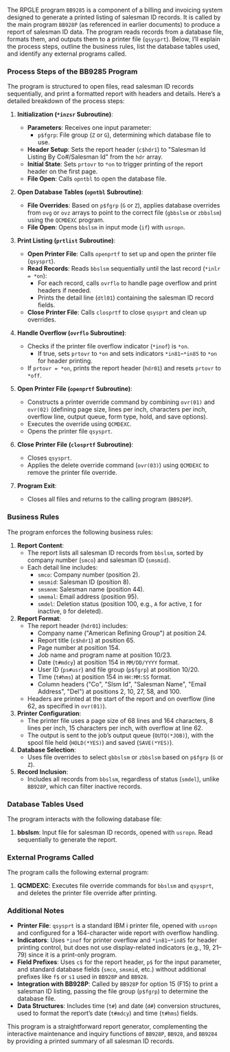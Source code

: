 The RPGLE program `BB9285` is a component of a billing and invoicing system designed to generate a printed listing of salesman ID records. It is called by the main program `BB928P` (as referenced in earlier documents) to produce a report of salesman ID data. The program reads records from a database file, formats them, and outputs them to a printer file (`qsysprt`). Below, I’ll explain the process steps, outline the business rules, list the database tables used, and identify any external programs called.

### Process Steps of the BB9285 Program

The program is structured to open files, read salesman ID records sequentially, and print a formatted report with headers and details. Here’s a detailed breakdown of the process steps:

1. **Initialization (`*inzsr` Subroutine)**:
   - **Parameters**: Receives one input parameter:
     - `p$fgrp`: File group (`Z` or `G`), determining which database file to use.
   - **Header Setup**: Sets the report header (`c$hdr1`) to "Salesman Id Listing By Co#/Salesman Id" from the `hdr` array.
   - **Initial State**: Sets `prtovr` to `*on` to trigger printing of the report header on the first page.
   - **File Open**: Calls `opntbl` to open the database file.

2. **Open Database Tables (`opntbl` Subroutine)**:
   - **File Overrides**: Based on `p$fgrp` (`G` or `Z`), applies database overrides from `ovg` or `ovz` arrays to point to the correct file (`gbbslsm` or `zbbslsm`) using the `QCMDEXC` program.
   - **File Open**: Opens `bbslsm` in input mode (`if`) with `usropn`.

3. **Print Listing (`prtlist` Subroutine)**:
   - **Open Printer File**: Calls `openprtf` to set up and open the printer file (`qsysprt`).
   - **Read Records**: Reads `bbslsm` sequentially until the last record (`*inlr = *on`):
     - For each record, calls `ovrflo` to handle page overflow and print headers if needed.
     - Prints the detail line (`dtl01`) containing the salesman ID record fields.
   - **Close Printer File**: Calls `closprtf` to close `qsysprt` and clean up overrides.

4. **Handle Overflow (`ovrflo` Subroutine)**:
   - Checks if the printer file overflow indicator (`*inof`) is `*on`.
     - If true, sets `prtovr` to `*on` and sets indicators `*in81`–`*in85` to `*on` for header printing.
   - If `prtovr = *on`, prints the report header (`hdr01`) and resets `prtovr` to `*off`.

5. **Open Printer File (`openprtf` Subroutine)**:
   - Constructs a printer override command by combining `ovr(01)` and `ovr(02)` (defining page size, lines per inch, characters per inch, overflow line, output queue, form type, hold, and save options).
   - Executes the override using `QCMDEXC`.
   - Opens the printer file `qsysprt`.

6. **Close Printer File (`closprtf` Subroutine)**:
   - Closes `qsysprt`.
   - Applies the delete override command (`ovr(03)`) using `QCMDEXC` to remove the printer file override.

7. **Program Exit**:
   - Closes all files and returns to the calling program (`BB928P`).

### Business Rules

The program enforces the following business rules:
1. **Report Content**:
   - The report lists all salesman ID records from `bbslsm`, sorted by company number (`smco`) and salesman ID (`smsmid`).
   - Each detail line includes:
     - `smco`: Company number (position 2).
     - `smsmid`: Salesman ID (position 8).
     - `smsmnm`: Salesman name (position 44).
     - `smemal`: Email address (position 95).
     - `smdel`: Deletion status (position 100, e.g., `A` for active, `I` for inactive, `D` for deleted).
2. **Report Format**:
   - The report header (`hdr01`) includes:
     - Company name ("American Refining Group") at position 24.
     - Report title (`c$hdr1`) at position 65.
     - Page number at position 154.
     - Job name and program name at position 10/23.
     - Date (`t#mdcy`) at position 154 in `MM/DD/YYYY` format.
     - User ID (`ps#usr`) and file group (`p$fgrp`) at position 10/20.
     - Time (`t#hms`) at position 154 in `HH:MM:SS` format.
     - Column headers ("Co", "Slsm Id", "Salesman Name", "Email Address", "Del") at positions 2, 10, 27, 58, and 100.
   - Headers are printed at the start of the report and on overflow (line 62, as specified in `ovr(01)`).
3. **Printer Configuration**:
   - The printer file uses a page size of 68 lines and 164 characters, 8 lines per inch, 15 characters per inch, with overflow at line 62.
   - The output is sent to the job’s output queue (`OUTQ(*JOB)`), with the spool file held (`HOLD(*YES)`) and saved (`SAVE(*YES)`).
4. **Database Selection**:
   - Uses file overrides to select `gbbslsm` or `zbbslsm` based on `p$fgrp` (`G` or `Z`).
5. **Record Inclusion**:
   - Includes all records from `bbslsm`, regardless of status (`smdel`), unlike `BB928P`, which can filter inactive records.

### Database Tables Used

The program interacts with the following database file:
1. **bbslsm**: Input file for salesman ID records, opened with `usropn`. Read sequentially to generate the report.

### External Programs Called

The program calls the following external program:
1. **QCMDEXC**: Executes file override commands for `bbslsm` and `qsysprt`, and deletes the printer file override after printing.

### Additional Notes
- **Printer File**: `qsysprt` is a standard IBM i printer file, opened with `usropn` and configured for a 164-character wide report with overflow handling.
- **Indicators**: Uses `*inof` for printer overflow and `*in81`–`*in85` for header printing control, but does not use display-related indicators (e.g., 19, 21–79) since it is a print-only program.
- **Field Prefixes**: Uses `c$` for the report header, `p$` for the input parameter, and standard database fields (`smco`, `smsmid`, etc.) without additional prefixes like `f$` or `s1` used in `BB928P` and `BB928`.
- **Integration with BB928P**: Called by `BB928P` for option 15 (F15) to print a salesman ID listing, passing the file group (`p$fgrp`) to determine the database file.
- **Data Structures**: Includes time (`t#`) and date (`d#`) conversion structures, used to format the report’s date (`t#mdcy`) and time (`t#hms`) fields.

This program is a straightforward report generator, complementing the interactive maintenance and inquiry functions of `BB928P`, `BB928`, and `BB9284` by providing a printed summary of all salesman ID records.